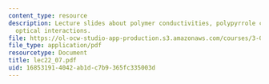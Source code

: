 ```yaml
---
content_type: resource
description: Lecture slides about polymer conductivities, polypyrrole chains, and
  optical interactions.
file: https://ol-ocw-studio-app-production.s3.amazonaws.com/courses/3-063-polymer-physics-spring-2007/168531914042ab1dc7b9365fc335003d_lec22_07.pdf
file_type: application/pdf
resourcetype: Document
title: lec22_07.pdf
uid: 16853191-4042-ab1d-c7b9-365fc335003d
---
```

